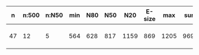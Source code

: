 n    |n:500  |n:N50  |min  |N80  |N50  |N20   |E-size  |max   |sum   |name
---  |---    |---    |---  |---  |---  |---   |---     |---   |---   |---
47   |12     |5      |564  |628  |817  |1159  |869     |1205  |9698  |output-80-unitigs.fa
